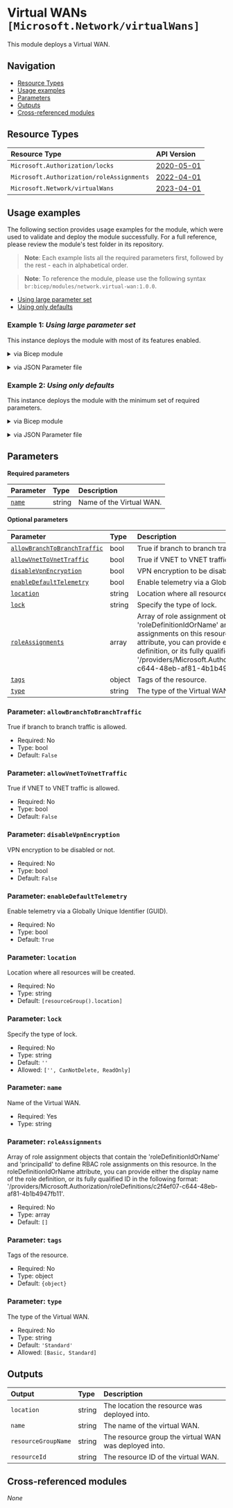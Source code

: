 # Virtual WANs `[Microsoft.Network/virtualWans]`

This module deploys a Virtual WAN.

## Navigation

- [Resource Types](#Resource-Types)
- [Usage examples](#Usage-examples)
- [Parameters](#Parameters)
- [Outputs](#Outputs)
- [Cross-referenced modules](#Cross-referenced-modules)

## Resource Types

| Resource Type | API Version |
| :-- | :-- |
| `Microsoft.Authorization/locks` | [2020-05-01](https://learn.microsoft.com/en-us/azure/templates/Microsoft.Authorization/2020-05-01/locks) |
| `Microsoft.Authorization/roleAssignments` | [2022-04-01](https://learn.microsoft.com/en-us/azure/templates/Microsoft.Authorization/2022-04-01/roleAssignments) |
| `Microsoft.Network/virtualWans` | [2023-04-01](https://learn.microsoft.com/en-us/azure/templates/Microsoft.Network/2023-04-01/virtualWans) |

## Usage examples

The following section provides usage examples for the module, which were used to validate and deploy the module successfully. For a full reference, please review the module's test folder in its repository.

>**Note**: Each example lists all the required parameters first, followed by the rest - each in alphabetical order.

>**Note**: To reference the module, please use the following syntax `br:bicep/modules/network.virtual-wan:1.0.0`.

- [Using large parameter set](#example-1-using-large-parameter-set)
- [Using only defaults](#example-2-using-only-defaults)

### Example 1: _Using large parameter set_

This instance deploys the module with most of its features enabled.


<details>

<summary>via Bicep module</summary>

```bicep
module virtualWan 'br:bicep/modules/network.virtual-wan:1.0.0' = {
  name: '${uniqueString(deployment().name, location)}-test-nvwcom'
  params: {
    // Required parameters
    name: 'nvwcom001'
    // Non-required parameters
    allowBranchToBranchTraffic: true
    allowVnetToVnetTraffic: true
    disableVpnEncryption: true
    enableDefaultTelemetry: '<enableDefaultTelemetry>'
    lock: {
      kind: 'CanNotDelete'
      name: 'myCustomLockName'
    }
    roleAssignments: [
      {
        principalIds: [
          '<managedIdentityPrincipalId>'
        ]
        principalType: 'ServicePrincipal'
        roleDefinitionIdOrName: 'Reader'
      }
    ]
    tags: {
      Environment: 'Non-Prod'
      'hidden-title': 'This is visible in the resource name'
      Role: 'DeploymentValidation'
    }
    type: 'Basic'
  }
}
```

</details>
<p>

<details>

<summary>via JSON Parameter file</summary>

```json
{
  "$schema": "https://schema.management.azure.com/schemas/2019-04-01/deploymentParameters.json#",
  "contentVersion": "1.0.0.0",
  "parameters": {
    // Required parameters
    "name": {
      "value": "nvwcom001"
    },
    // Non-required parameters
    "allowBranchToBranchTraffic": {
      "value": true
    },
    "allowVnetToVnetTraffic": {
      "value": true
    },
    "disableVpnEncryption": {
      "value": true
    },
    "enableDefaultTelemetry": {
      "value": "<enableDefaultTelemetry>"
    },
    "lock": {
      "value": "CanNotDelete"
    },
    "roleAssignments": {
      "value": [
        {
          "principalIds": [
            "<managedIdentityPrincipalId>"
          ],
          "principalType": "ServicePrincipal",
          "roleDefinitionIdOrName": "Reader"
        }
      ]
    },
    "tags": {
      "value": {
        "Environment": "Non-Prod",
        "hidden-title": "This is visible in the resource name",
        "Role": "DeploymentValidation"
      }
    },
    "type": {
      "value": "Basic"
    }
  }
}
```

</details>
<p>

### Example 2: _Using only defaults_

This instance deploys the module with the minimum set of required parameters.


<details>

<summary>via Bicep module</summary>

```bicep
module virtualWan 'br:bicep/modules/network.virtual-wan:1.0.0' = {
  name: '${uniqueString(deployment().name, location)}-test-nvwmin'
  params: {
    // Required parameters
    name: 'nvwmin001'
    // Non-required parameters
    enableDefaultTelemetry: '<enableDefaultTelemetry>'
  }
}
```

</details>
<p>

<details>

<summary>via JSON Parameter file</summary>

```json
{
  "$schema": "https://schema.management.azure.com/schemas/2019-04-01/deploymentParameters.json#",
  "contentVersion": "1.0.0.0",
  "parameters": {
    // Required parameters
    "name": {
      "value": "nvwmin001"
    },
    // Non-required parameters
    "enableDefaultTelemetry": {
      "value": "<enableDefaultTelemetry>"
    }
  }
}
```

</details>
<p>


## Parameters

**Required parameters**

| Parameter | Type | Description |
| :-- | :-- | :-- |
| [`name`](#parameter-name) | string | Name of the Virtual WAN. |

**Optional parameters**

| Parameter | Type | Description |
| :-- | :-- | :-- |
| [`allowBranchToBranchTraffic`](#parameter-allowbranchtobranchtraffic) | bool | True if branch to branch traffic is allowed. |
| [`allowVnetToVnetTraffic`](#parameter-allowvnettovnettraffic) | bool | True if VNET to VNET traffic is allowed. |
| [`disableVpnEncryption`](#parameter-disablevpnencryption) | bool | VPN encryption to be disabled or not. |
| [`enableDefaultTelemetry`](#parameter-enabledefaulttelemetry) | bool | Enable telemetry via a Globally Unique Identifier (GUID). |
| [`location`](#parameter-location) | string | Location where all resources will be created. |
| [`lock`](#parameter-lock) | string | Specify the type of lock. |
| [`roleAssignments`](#parameter-roleassignments) | array | Array of role assignment objects that contain the 'roleDefinitionIdOrName' and 'principalId' to define RBAC role assignments on this resource. In the roleDefinitionIdOrName attribute, you can provide either the display name of the role definition, or its fully qualified ID in the following format: '/providers/Microsoft.Authorization/roleDefinitions/c2f4ef07-c644-48eb-af81-4b1b4947fb11'. |
| [`tags`](#parameter-tags) | object | Tags of the resource. |
| [`type`](#parameter-type) | string | The type of the Virtual WAN. |

### Parameter: `allowBranchToBranchTraffic`

True if branch to branch traffic is allowed.
- Required: No
- Type: bool
- Default: `False`

### Parameter: `allowVnetToVnetTraffic`

True if VNET to VNET traffic is allowed.
- Required: No
- Type: bool
- Default: `False`

### Parameter: `disableVpnEncryption`

VPN encryption to be disabled or not.
- Required: No
- Type: bool
- Default: `False`

### Parameter: `enableDefaultTelemetry`

Enable telemetry via a Globally Unique Identifier (GUID).
- Required: No
- Type: bool
- Default: `True`

### Parameter: `location`

Location where all resources will be created.
- Required: No
- Type: string
- Default: `[resourceGroup().location]`

### Parameter: `lock`

Specify the type of lock.
- Required: No
- Type: string
- Default: `''`
- Allowed: `['', CanNotDelete, ReadOnly]`

### Parameter: `name`

Name of the Virtual WAN.
- Required: Yes
- Type: string

### Parameter: `roleAssignments`

Array of role assignment objects that contain the 'roleDefinitionIdOrName' and 'principalId' to define RBAC role assignments on this resource. In the roleDefinitionIdOrName attribute, you can provide either the display name of the role definition, or its fully qualified ID in the following format: '/providers/Microsoft.Authorization/roleDefinitions/c2f4ef07-c644-48eb-af81-4b1b4947fb11'.
- Required: No
- Type: array
- Default: `[]`

### Parameter: `tags`

Tags of the resource.
- Required: No
- Type: object
- Default: `{object}`

### Parameter: `type`

The type of the Virtual WAN.
- Required: No
- Type: string
- Default: `'Standard'`
- Allowed: `[Basic, Standard]`


## Outputs

| Output | Type | Description |
| :-- | :-- | :-- |
| `location` | string | The location the resource was deployed into. |
| `name` | string | The name of the virtual WAN. |
| `resourceGroupName` | string | The resource group the virtual WAN was deployed into. |
| `resourceId` | string | The resource ID of the virtual WAN. |

## Cross-referenced modules

_None_
